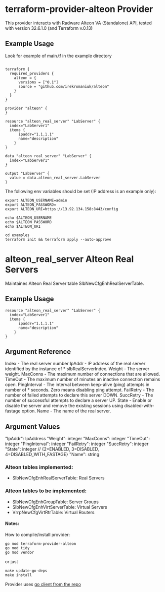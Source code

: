 # terraform-provider-alteon Provider

This provider interacts with Radware Alteon VA (Standalone) API, tested with version 32.6.1.0 (and Terraform v.0.13)

## Example Usage

Look for example of main.tf in the example directory

```

terraform {
  required_providers {
    alteon = {
      versions = ["0.1"]
      source = "github.com/irekromaniuk/alteon"
    }
  }
}

provider "alteon" {
}

resource "alteon_real_server" "LabServer" {
  index="LabServer1"
  items {
      ipaddr="1.1.1.1"
      name="description"
    }
}

data "alteon_real_server" "LabServer" {
  index="LabServer1"
}

output "LabServer" {
  value = data.alteon_real_server.LabServer
}

```
The following env variables should be set (IP address is an example only):

```
export ALTEON_USERNAME=admin
export ALTEON_PASSWORD=
export ALTEON_URI=https://13.92.134.158:8443/config

echo $ALTEON_USERNAME
echo $ALTEON_PASSWORD
echo $ALTEON_URI

cd examples
terraform init && terraform apply --auto-approve
```

# alteon_real_server Alteon Real Servers

Maintaines Alteon Real Server table SlbNewCfgEnhRealServerTable.  

## Example Usage

```
resource "alteon_real_server" "LabServer" {
  index="LabServer1"
  items {
      ipaddr="1.1.1.1"
      name="description"
    }
}
```

## Argument Reference

Index - The real server number
IpAddr - IP address of the real server identified by the instance of * slbRealServerIndex.
Weight - The server weight.
MaxConns - The maximum number of connections that are allowed.
TimeOut - The maximum number of minutes an inactive connection remains open.
PingInterval - The interval between keep-alive (ping) attempts in number of * seconds. Zero means disabling ping attempt.
FailRetry - The number of failed attempts to declare this server DOWN.
SuccRetry - The number of successful attempts to declare a server UP.
State - Enable or disable the server and remove the existing sessions using disabled-with-fastage option.
Name - The name of the real server.

## Argument Values

"IpAddr": IpAddress
"Weight": integer
"MaxConns": integer
"TimeOut": integer
"PingInterval": integer
"FailRetry": integer
"SuccRetry": integer
"State": integer // {2=ENABLED, 3=DISABLED, 4=DISABLED_WITH_FASTAGE}
"Name": string

### Alteon tables implemented:

- SlbNewCfgEnhRealServerTable: Real Servers

### Alteon tables to be implemented:

- SlbNewCfgEnhGroupTable: Server Groups
- SlbNewCfgEnhVirtServerTable: Virtual Servers
- VrrpNewCfgVirtRtrTable: Virtual Routers


#### Notes:

How to compile/install provider:

```
go mod terraform-provider-alteon
go mod tidy
go mod vendor 
```
or just

```
make update-go-deps
make install
```

Provider uses [go client from the repo](https://github.com/IrekRomaniuk/alteon-client-go)



